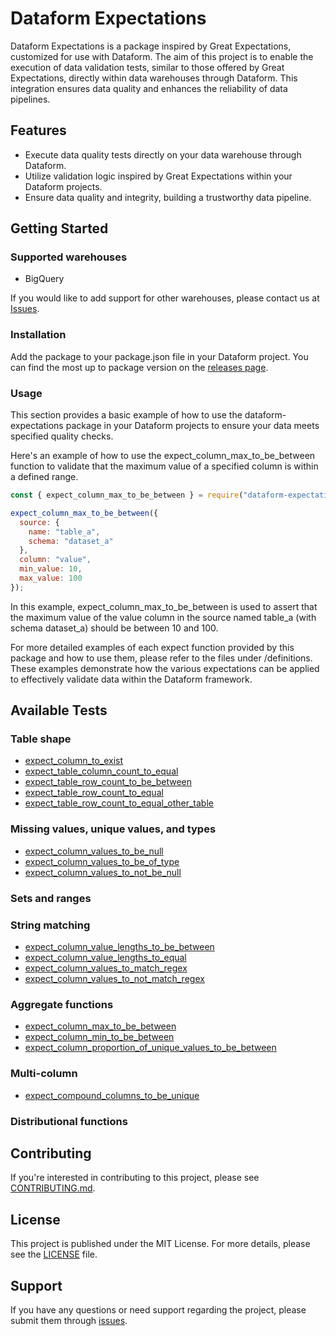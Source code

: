 # Dataform Expectations

Dataform Expectations is a package inspired by Great Expectations, customized for use with Dataform. The aim of this project is to enable the execution of data validation tests, similar to those offered by Great Expectations, directly within data warehouses through Dataform. This integration ensures data quality and enhances the reliability of data pipelines.

## Features

- Execute data quality tests directly on your data warehouse through Dataform.
- Utilize validation logic inspired by Great Expectations within your Dataform projects.
- Ensure data quality and integrity, building a trustworthy data pipeline.

## Getting Started

### Supported warehouses

- BigQuery

If you would like to add support for other warehouses, please contact us at [Issues](https://github.com/ota2000/dataform-expectations/issues).

### Installation

Add the package to your package.json file in your Dataform project. You can find the most up to package version on the [releases page](https://github.com/ota2000/dataform-expectations/releases).

### Usage

This section provides a basic example of how to use the dataform-expectations package in your Dataform projects to ensure your data meets specified quality checks.

Here's an example of how to use the expect_column_max_to_be_between function to validate that the maximum value of a specified column is within a defined range.

```javascript
const { expect_column_max_to_be_between } = require("dataform-expectations");

expect_column_max_to_be_between({
  source: {
    name: "table_a",
    schema: "dataset_a"
  },
  column: "value",
  min_value: 10,
  max_value: 100
});
```

In this example, expect_column_max_to_be_between is used to assert that the maximum value of the value column in the source named table_a (with schema dataset_a) should be between 10 and 100.

For more detailed examples of each expect function provided by this package and how to use them, please refer to the files under /definitions. These examples demonstrate how the various expectations can be applied to effectively validate data within the Dataform framework.

## Available Tests

### Table shape

- [expect_column_to_exist](/definitions/examples/expect_column_to_exist.js)
- [expect_table_column_count_to_equal](/definitions/examples/expect_table_column_count_to_equal.js)
- [expect_table_row_count_to_be_between](/definitions/examples/expect_table_row_count_to_be_between.js)
- [expect_table_row_count_to_equal](/definitions/examples/expect_table_row_count_to_equal.js)
- [expect_table_row_count_to_equal_other_table](/definitions/examples/expect_table_row_count_to_equal_other_table.js)

### Missing values, unique values, and types

- [expect_column_values_to_be_null](/definitions/examples/expect_column_values_to_be_null.js)
- [expect_column_values_to_be_of_type](/definitions/examples/expect_column_values_to_be_of_type.js)
- [expect_column_values_to_not_be_null](/definitions/examples/expect_column_values_to_not_be_null.js)

### Sets and ranges

### String matching

- [expect_column_value_lengths_to_be_between](/definitions/examples/expect_column_value_lengths_to_be_between.js)
- [expect_column_value_lengths_to_equal](/definitions/examples/expect_column_value_lengths_to_equal.js)
- [expect_column_values_to_match_regex](/definitions/examples/expect_column_values_to_match_regex.js)
- [expect_column_values_to_not_match_regex](/definitions/examples/expect_column_values_to_not_match_regex.js)

### Aggregate functions

- [expect_column_max_to_be_between](/definitions/examples/expect_column_max_to_be_between.js)
- [expect_column_min_to_be_between](/definitions/examples/expect_column_min_to_be_between.js)
- [expect_column_proportion_of_unique_values_to_be_between](/definitions/examples/expect_column_proportion_of_unique_values_to_be_between.js)

### Multi-column

- [expect_compound_columns_to_be_unique](/definitions/examples/expect_compound_columns_to_be_unique.js)

### Distributional functions

## Contributing

If you're interested in contributing to this project, please see [CONTRIBUTING.md](/CONTRIBUTING.md).

## License

This project is published under the MIT License. For more details, please see the [LICENSE](/LICENSE) file.

## Support

If you have any questions or need support regarding the project, please submit them through [issues](https://github.com/ota2000/dataform-expectations/issues).
